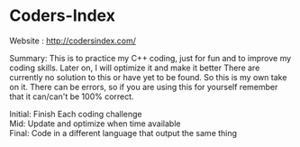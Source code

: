 # Coders-Index


Website : http://codersindex.com/

Summary: This is to practice my C++ coding, just for fun and to improve my coding skills. Later on, I will optimize it and make it better
There are currently no solution to this or have yet to be found. So this is my own take on it. There can be errors, so if you are 
using this for yourself remember that it can/can't be 100% correct.

Initial: Finish Each coding challenge
<br>
Mid: Update and optimize when time available
<br>
Final: Code in a different language that output the same thing
